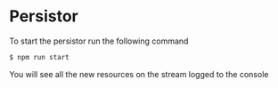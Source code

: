 # Persistor

To start the persistor run the following command

```sh
$ npm run start
```

You will see all the new resources on the stream logged to the console

